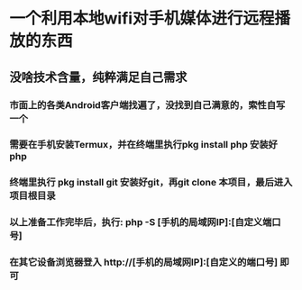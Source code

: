 # 一个利用本地wifi对手机媒体进行远程播放的东西
## 没啥技术含量，纯粹满足自己需求
### 市面上的各类Android客户端找遍了，没找到自己满意的，索性自写一个
### 需要在手机安装Termux，并在终端里执行pkg install php 安装好php
### 终端里执行 pkg install git 安装好git，再git clone 本项目，最后进入项目根目录
### 以上准备工作完毕后，执行: php -S [手机的局域网IP]:[自定义端口号]
### 在其它设备浏览器登入 http://[手机的局域网IP]:[自定义的端口号] 即可

